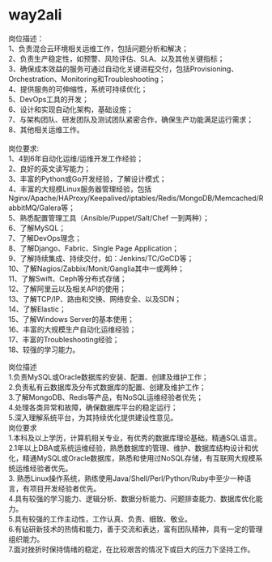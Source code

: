 # way2ali
岗位描述：</br>
1、负责混合云环境相关运维工作，包括问题分析和解决；</br>
2、负责生产稳定性，如预警、风险评估、SLA、以及其他关键指标；</br>
3、确保成本效益的服务可通过自动化关键进程交付，包括Provisioning、Orchestration、Monitoring和Troubleshooting；</br>
4、提供服务的可伸缩性，系统可持续优化；</br>
5、DevOps工具的开发；</br>
6、设计和实现自动化架构，基础设施；</br>
7、与架构团队、研发团队及测试团队紧密合作，确保生产功能满足运行需求；</br>
8、其他相关运维工作。</br>
</br>
岗位要求:</br>
1、4到6年自动化运维/运维开发工作经验；</br>
2、良好的英文读写能力；</br>
3、丰富的Python或Go开发经验，了解设计模式；</br>
4、丰富的大规模Linux服务器管理经验，包括Nginx/Apache/HAProxy/Keepalived/iptables/Redis/MongoDB/Memcached/RabbitMQ/Galera等；</br>
5、熟悉配置管理工具（Ansible/Puppet/Salt/Chef 一到两种）；</br>
6、了解MySQL；</br>
7、了解DevOps理念；</br>
8、了解Django、Fabric、Single Page Application；</br>
9、了解持续集成、持续交付，如：Jenkins/TC/GoCD等；</br>
10、了解Nagios/Zabbix/Monit/Ganglia其中一或两种；</br>
11、了解Swift、Ceph等分布式存储；</br>
12、了解阿里云以及相关API的使用；</br>
13、了解TCP/IP、路由和交换、网络安全、以及SDN；</br>
14、了解Elastic；</br>
15、了解Windows Server的基本使用；</br>
16、丰富的大规模生产自动化运维经验；</br>
17、丰富的Troubleshooting经验；</br>
18、较强的学习能力。</br>


岗位描述</br>
1.负责MySQL或Oracle数据库的安装、配置、创建及维护工作；</br>
2.负责私有云数据库及分布式数据库的配置、创建及维护工作；</br>
3.了解MongoDB、Redis等产品，有NoSQL运维经验者优先；</br>
4.处理各类异常和故障，确保数据库平台的稳定运行；</br>
5.深入理解系统平台，为其持续优化提供建设性意见。</br>
岗位要求</br>
1.本科及以上学历，计算机相关专业，有优秀的数据库理论基础，精通SQL语言。</br>
2.1年以上DBA或系统运维经验，熟悉数据库的管理、维护、数据库结构设计和优化，精通MySQL或Oracle数据库，熟悉和使用过NoSQL存储，有互联网大规模系统运维经验者优先。</br>
3. 熟悉Linux操作系统，熟练使用Java/Shell/Perl/Python/Ruby中至少一种语言，有项目开发经验者优先。</br>
4.具有较强的学习能力、逻辑分析、数据分析能力、问题排查能力、数据库优化能力。</br>
5.具有较强的工作主动性，工作认真、负责、细致、敬业。</br>
6.有钻研新技术的热情和能力，善于交流和表达，富有团队精神，具有一定的管理组织能力。</br>
7.面对挫折时保持情绪的稳定，在比较艰苦的情况下或巨大的压力下坚持工作。</br>
